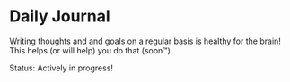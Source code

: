 # Daily Journal

Writing thoughts and and goals on a regular basis is healthy for the brain! This helps (or will help) you do that (soon™)

Status: Actively in progress!
